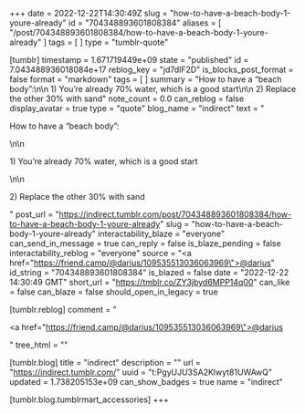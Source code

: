 +++
date = 2022-12-22T14:30:49Z
slug = "how-to-have-a-beach-body-1-youre-already"
id = "704348893601808384"
aliases = [ "/post/704348893601808384/how-to-have-a-beach-body-1-youre-already" ]
tags = [ ]
type = "tumblr-quote"

[tumblr]
timestamp = 1.671719449e+09
state = "published"
id = 7.043488936018084e+17
reblog_key = "jd7dlF2D"
is_blocks_post_format = false
format = "markdown"
tags = [ ]
summary = "How to have a “beach body”:\n\n 1) You’re already 70% water, which is a good start\n\n 2) Replace the other 30% with sand"
note_count = 0.0
can_reblog = false
display_avatar = true
type = "quote"
blog_name = "indirect"
text = "<p>How to have a &ldquo;beach body&rdquo;:</p>\n\n<p>1) You&rsquo;re already 70% water, which is a good start</p>\n\n<p>2) Replace the other 30% with sand</p>"
post_url = "https://indirect.tumblr.com/post/704348893601808384/how-to-have-a-beach-body-1-youre-already"
slug = "how-to-have-a-beach-body-1-youre-already"
interactability_blaze = "everyone"
can_send_in_message = true
can_reply = false
is_blaze_pending = false
interactability_reblog = "everyone"
source = "<a href=\"https://friend.camp/@darius/109535513036063969\">@darius</a>"
id_string = "704348893601808384"
is_blazed = false
date = "2022-12-22 14:30:49 GMT"
short_url = "https://tmblr.co/ZY3jbyd6MPP14q00"
can_like = false
can_blaze = false
should_open_in_legacy = true

[tumblr.reblog]
comment = "<p><a href=\"https://friend.camp/@darius/109535513036063969\">@darius</a></p>"
tree_html = ""

[tumblr.blog]
title = "indirect"
description = ""
url = "https://indirect.tumblr.com/"
uuid = "t:PgyUJU3SA2Klwyt81UWAwQ"
updated = 1.738205153e+09
can_show_badges = true
name = "indirect"

[tumblr.blog.tumblrmart_accessories]
+++

